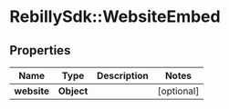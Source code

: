 # RebillySdk::WebsiteEmbed

## Properties
Name | Type | Description | Notes
------------ | ------------- | ------------- | -------------
**website** | **Object** |  | [optional] 

